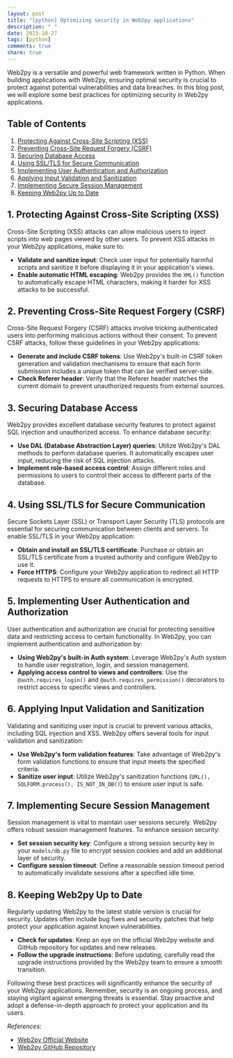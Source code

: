 ```yaml
---
layout: post
title: "[python] Optimizing security in Web2py applications"
description: " "
date: 2023-10-27
tags: [python]
comments: true
share: true
---
```


Web2py is a versatile and powerful web framework written in Python. When building applications with Web2py, ensuring optimal security is crucial to protect against potential vulnerabilities and data breaches. In this blog post, we will explore some best practices for optimizing security in Web2py applications.

## Table of Contents
1. [Protecting Against Cross-Site Scripting (XSS)](#protecting-against-cross-site-scripting-xss)
2. [Preventing Cross-Site Request Forgery (CSRF)](#preventing-cross-site-request-forgery-csrf)
3. [Securing Database Access](#securing-database-access)
4. [Using SSL/TLS for Secure Communication](#using-ssltls-for-secure-communication)
5. [Implementing User Authentication and Authorization](#implementing-user-authentication-and-authorization)
6. [Applying Input Validation and Sanitization](#applying-input-validation-and-sanitization)
7. [Implementing Secure Session Management](#implementing-secure-session-management)
8. [Keeping Web2py Up to Date](#keeping-web2py-up-to-date)

## 1. Protecting Against Cross-Site Scripting (XSS)
Cross-Site Scripting (XSS) attacks can allow malicious users to inject scripts into web pages viewed by other users. To prevent XSS attacks in your Web2py applications, make sure to:

- **Validate and sanitize input**: Check user input for potentially harmful scripts and sanitize it before displaying it in your application's views.
- **Enable automatic HTML escaping**: Web2py provides the `XML()` function to automatically escape HTML characters, making it harder for XSS attacks to be successful.

## 2. Preventing Cross-Site Request Forgery (CSRF)
Cross-Site Request Forgery (CSRF) attacks involve tricking authenticated users into performing malicious actions without their consent. To prevent CSRF attacks, follow these guidelines in your Web2py applications:

- **Generate and include CSRF tokens**: Use Web2py's built-in CSRF token generation and validation mechanisms to ensure that each form submission includes a unique token that can be verified server-side.
- **Check Referer header**: Verify that the Referer header matches the current domain to prevent unauthorized requests from external sources.

## 3. Securing Database Access
Web2py provides excellent database security features to protect against SQL injection and unauthorized access. To enhance database security:

- **Use DAL (Database Abstraction Layer) queries**: Utilize Web2py's DAL methods to perform database queries. It automatically escapes user input, reducing the risk of SQL injection attacks.
- **Implement role-based access control**: Assign different roles and permissions to users to control their access to different parts of the database.

## 4. Using SSL/TLS for Secure Communication
Secure Sockets Layer (SSL) or Transport Layer Security (TLS) protocols are essential for securing communication between clients and servers. To enable SSL/TLS in your Web2py application:

- **Obtain and install an SSL/TLS certificate**: Purchase or obtain an SSL/TLS certificate from a trusted authority and configure Web2py to use it.
- **Force HTTPS**: Configure your Web2py application to redirect all HTTP requests to HTTPS to ensure all communication is encrypted.

## 5. Implementing User Authentication and Authorization
User authentication and authorization are crucial for protecting sensitive data and restricting access to certain functionality. In Web2py, you can implement authentication and authorization by:

- **Using Web2py's built-in Auth system**: Leverage Web2py's Auth system to handle user registration, login, and session management.
- **Applying access control to views and controllers**: Use the `@auth.requires_login()` and `@auth.requires_permission()` decorators to restrict access to specific views and controllers.

## 6. Applying Input Validation and Sanitization
Validating and sanitizing user input is crucial to prevent various attacks, including SQL injection and XSS. Web2py offers several tools for input validation and sanitization:

- **Use Web2py's form validation features**: Take advantage of Web2py's form validation functions to ensure that input meets the specified criteria.
- **Sanitize user input**: Utilize Web2py's sanitization functions (`URL(), SQLFORM.process(), IS_NOT_IN_DB()`) to ensure user input is safe.

## 7. Implementing Secure Session Management
Session management is vital to maintain user sessions securely. Web2py offers robust session management features. To enhance session security:

- **Set session security key**: Configure a strong session security key in your `models/db.py` file to encrypt session cookies and add an additional layer of security.
- **Configure session timeout**: Define a reasonable session timeout period to automatically invalidate sessions after a specified idle time.

## 8. Keeping Web2py Up to Date
Regularly updating Web2py to the latest stable version is crucial for security. Updates often include bug fixes and security patches that help protect your application against known vulnerabilities.

- **Check for updates**: Keep an eye on the official Web2py website and GitHub repository for updates and new releases.
- **Follow the upgrade instructions**: Before updating, carefully read the upgrade instructions provided by the Web2py team to ensure a smooth transition.

Following these best practices will significantly enhance the security of your Web2py applications. Remember, security is an ongoing process, and staying vigilant against emerging threats is essential. Stay proactive and adopt a defense-in-depth approach to protect your application and its users.

*References:*
- [Web2py Official Website](https://www.web2py.com/)
- [Web2py GitHub Repository](https://github.com/web2py/web2py)